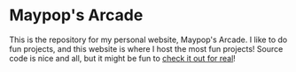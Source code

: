 # Maypop's Arcade

This is the repository for my personal website, Maypop's Arcade. I like to do
fun projects, and this website is where I host the most fun projects! Source
code is nice and all, but it might be fun to
[check it out for real](https://maypop-the-dragon.github.io)!

